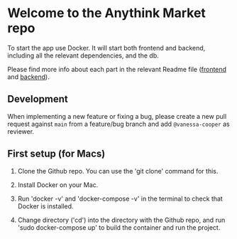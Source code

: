 # Welcome to the Anythink Market repo

To start the app use Docker. It will start both frontend and backend, including all the relevant dependencies, and the db.

Please find more info about each part in the relevant Readme file ([frontend](frontend/readme.md) and [backend](backend/README.md)).

## Development

When implementing a new feature or fixing a bug, please create a new pull request against `main` from a feature/bug branch and add `@vanessa-cooper` as reviewer.

## First setup (for Macs)

1. Clone the Github repo. You can use the 'git clone' command for this.

2. Install Docker on your Mac.

3. Run 'docker -v' and 'docker-compose -v' in the terminal to check that Docker is installed.

4. Change directory ('cd') into the directory with the Github repo, and run 'sudo docker-compose up' to build the container and run the project.
